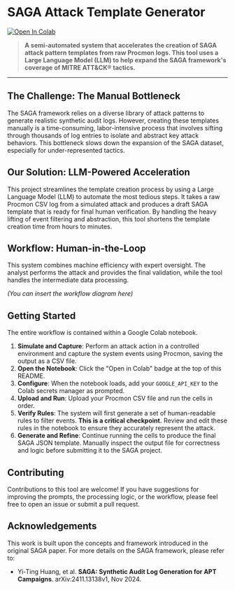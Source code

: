 # SAGA Attack Template Generator

[![Open In Colab](https://colab.research.google.com/assets/colab-badge.svg)]([https://your-colab-link-here](https://colab.research.google.com/drive/1VqbcwkTl63KBENlrkie8QyaCDhSyWWpc))

> **A semi-automated system that accelerates the creation of SAGA attack pattern templates from raw Procmon logs. This tool uses a Large Language Model (LLM) to help expand the SAGA framework's coverage of MITRE ATT&CK® tactics.**

---

## The Challenge: The Manual Bottleneck
The SAGA framework relies on a diverse library of attack patterns to generate realistic synthetic audit logs. However, creating these templates manually is a time-consuming, labor-intensive process that involves sifting through thousands of log entries to isolate and abstract key attack behaviors. This bottleneck slows down the expansion of the SAGA dataset, especially for under-represented tactics.

## Our Solution: LLM-Powered Acceleration
This project streamlines the template creation process by using a Large Language Model (LLM) to automate the most tedious steps. It takes a raw Procmon CSV log from a simulated attack and produces a draft SAGA template that is ready for final human verification. By handling the heavy lifting of event filtering and abstraction, this tool shortens the template creation time from hours to minutes.

## Workflow: Human-in-the-Loop
This system combines machine efficiency with expert oversight. The analyst performs the attack and provides the final validation, while the tool handles the intermediate data processing.

*(You can insert the workflow diagram here)*

## Getting Started
The entire workflow is contained within a Google Colab notebook.

1.  **Simulate and Capture**: Perform an attack action in a controlled environment and capture the system events using Procmon, saving the output as a CSV file.
2.  **Open the Notebook**: Click the "Open in Colab" badge at the top of this README.
3.  **Configure**: When the notebook loads, add your `GOOGLE_API_KEY` to the Colab secrets manager as prompted.
4.  **Upload and Run**: Upload your Procmon CSV file and run the cells in order.
5.  **Verify Rules**: The system will first generate a set of human-readable rules to filter events. **This is a critical checkpoint.** Review and edit these rules in the notebook to ensure they accurately represent the attack.
6.  **Generate and Refine**: Continue running the cells to produce the final SAGA JSON template. Manually inspect the output file for correctness and logic before submitting it to the SAGA project.

## Contributing
Contributions to this tool are welcome! If you have suggestions for improving the prompts, the processing logic, or the workflow, please feel free to open an issue or submit a pull request.

## Acknowledgements
This work is built upon the concepts and framework introduced in the original SAGA paper. For more details on the SAGA framework, please refer to:

* Yi-Ting Huang, et al. **SAGA: Synthetic Audit Log Generation for APT Campaigns**. arXiv:2411.13138v1, Nov 2024.

